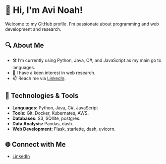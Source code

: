 # 👋 Hi, I'm Avi Noah!

Welcome to my GitHub profile. I'm passionate about programming and web development and research.

## 🔍 About Me

- 🛠️ I’m currently using Python, Java, C#, and JavaScript as my main go to languages.
- 👀 I have a keen interest in web research.
- 📫 Reach me via [LinkedIn](https://www.linkedin.com/in/avi-n-286283292/).

## 🚀 Technologies & Tools

- **Languages:** Python, Java, C#, JavaScript
- **Tools:** Git, Docker, Kubernates, AWS.
- **Databases:** S3, SQllite, postgres.
- **Data Analysis:** Pandas, dash.
- **Web Development:** Flask, starlette, dash, uvicorn.

## 🌐 Connect with Me

- [LinkedIn](https://www.linkedin.com/in/avi-n-286283292/)

<!---
AviNoah/AviNoah is a ✨ special ✨ repository because its `README.md` (this file) appears on your GitHub profile.
You can click the Preview link to take a look at your changes.
--->
